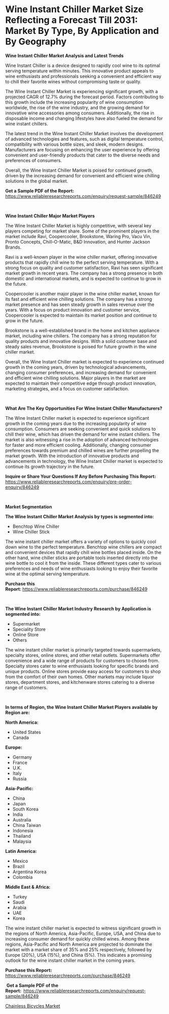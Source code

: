 <p><h1>Wine Instant Chiller Market Size Reflecting a Forecast Till 2031: Market By Type, By Application and By Geography</h1></p><p><strong>Wine Instant Chiller Market Analysis and Latest Trends</strong></p>
<p><p>Wine Instant Chiller is a device designed to rapidly cool wine to its optimal serving temperature within minutes. This innovative product appeals to wine enthusiasts and professionals seeking a convenient and efficient way to chill their favorite wines without compromising taste or quality.</p><p>The Wine Instant Chiller Market is experiencing significant growth, with a projected CAGR of 12.7% during the forecast period. Factors contributing to this growth include the increasing popularity of wine consumption worldwide, the rise of the wine industry, and the growing demand for innovative wine accessories among consumers. Additionally, the rise in disposable income and changing lifestyles have also fueled the demand for wine instant chillers.</p><p>The latest trend in the Wine Instant Chiller Market involves the development of advanced technologies and features, such as digital temperature control, compatibility with various bottle sizes, and sleek, modern designs. Manufacturers are focusing on enhancing the user experience by offering convenient and user-friendly products that cater to the diverse needs and preferences of consumers.</p><p>Overall, the Wine Instant Chiller Market is poised for continued growth, driven by the increasing demand for convenient and efficient wine chilling solutions in the global market.</p></p>
<p><strong>Get a Sample PDF of the Report:&nbsp;</strong> <a href="https://www.reliableresearchreports.com/enquiry/request-sample/846249">https://www.reliableresearchreports.com/enquiry/request-sample/846249</a></p>
<p>&nbsp;</p>
<p><strong>Wine Instant Chiller Major Market Players</strong></p>
<p><p>The Wine Instant Chiller Market is highly competitive, with several key players competing for market share. Some of the prominent players in the market include Ravi, Coopercooler, Brookstone, Waring Pro, Vacu Vin, Pronto Concepts, Chill-O-Matic, B&D Innovation, and Hunter Jackson Brands.</p><p>Ravi is a well-known player in the wine chiller market, offering innovative products that rapidly chill wine to the perfect serving temperature. With a strong focus on quality and customer satisfaction, Ravi has seen significant market growth in recent years. The company has a strong presence in both domestic and international markets, and is expected to continue to grow in the future.</p><p>Coopercooler is another major player in the wine chiller market, known for its fast and efficient wine chilling solutions. The company has a strong market presence and has seen steady growth in sales revenue over the years. With a focus on product innovation and customer service, Coopercooler is expected to maintain its market position and continue to grow in the future.</p><p>Brookstone is a well-established brand in the home and kitchen appliance market, including wine chillers. The company has a strong reputation for quality products and innovative designs. With a solid customer base and steady sales revenue, Brookstone is poised for future growth in the wine chiller market.</p><p>Overall, the Wine Instant Chiller market is expected to experience continued growth in the coming years, driven by technological advancements, changing consumer preferences, and increasing demand for convenient and efficient wine chilling solutions. Major players in the market are expected to maintain their competitive edge through product innovation, marketing strategies, and a focus on customer satisfaction.</p></p>
<p>&nbsp;</p>
<p><strong>What Are The Key Opportunities For Wine Instant Chiller Manufacturers?</strong></p>
<p><p>The Wine Instant Chiller market is expected to experience significant growth in the coming years due to the increasing popularity of wine consumption. Consumers are seeking convenient and quick solutions to chill their wine, which has driven the demand for wine instant chillers. The market is also witnessing a rise in the adoption of advanced technologies for faster and more efficient cooling. Additionally, changing consumer preferences towards premium and chilled wines are further propelling the market growth. With the introduction of innovative products and advancements in technology, the Wine Instant Chiller market is expected to continue its growth trajectory in the future.</p></p>
<p><strong>Inquire or Share Your Questions If Any Before Purchasing This Report:</strong> <a href="https://www.reliableresearchreports.com/enquiry/pre-order-enquiry/846249">https://www.reliableresearchreports.com/enquiry/pre-order-enquiry/846249</a></p>
<p>&nbsp;</p>
<p><strong>Market Segmentation</strong></p>
<p><strong>The Wine Instant Chiller Market Analysis by types is segmented into:</strong></p>
<p><ul><li>Benchtop Wine Chiller</li><li>Wine Chiller Stick</li></ul></p>
<p><p>The wine instant chiller market offers a variety of options to quickly cool down wine to the perfect temperature. Benchtop wine chillers are compact and convenient devices that rapidly chill wine bottles placed inside. On the other hand, wine chiller sticks are portable tools inserted directly into the wine bottle to cool it from the inside. These different types cater to various preferences and needs of wine enthusiasts looking to enjoy their favorite wine at the optimal serving temperature.</p></p>
<p><strong>Purchase this Report:&nbsp;</strong><a href="https://www.reliableresearchreports.com/purchase/846249">https://www.reliableresearchreports.com/purchase/846249</a></p>
<p>&nbsp;</p>
<p><strong>The Wine Instant Chiller Market Industry Research by Application is segmented into:</strong></p>
<p><ul><li>Supermarket</li><li>Speciality Store</li><li>Online Store</li><li>Others</li></ul></p>
<p><p>The wine instant chiller market is primarily targeted towards supermarkets, specialty stores, online stores, and other retail outlets. Supermarkets offer convenience and a wide range of products for customers to choose from. Specialty stores cater to wine enthusiasts looking for specific brands and unique products. Online stores provide easy access for customers to shop from the comfort of their own homes. Other markets may include liquor stores, department stores, and kitchenware stores catering to a diverse range of customers.</p></p>
<p>&nbsp;</p>
<p><strong>In terms of Region, the Wine Instant Chiller Market Players available by Region are:</strong></p>
<p>
    <p> <strong> North America: </strong>
        <ul>
            <li>United States</li>
            <li>Canada</li>
        </ul>
        </p> 
    <p> <strong> Europe: </strong>
        <ul>
            <li>Germany</li>
            <li>France</li>
            <li>U.K.</li>
            <li>Italy</li>
            <li>Russia</li>
        </ul>
        </p> 
    <p> <strong> Asia-Pacific: </strong>
        <ul>
            <li>China</li>
            <li>Japan</li>
            <li>South Korea</li>
            <li>India</li>
            <li>Australia</li>
            <li>China Taiwan</li>
            <li>Indonesia</li>
            <li>Thailand</li>
            <li>Malaysia</li>
        </ul>
        </p> 
    <p> <strong> Latin America: </strong>
        <ul>
            <li>Mexico</li>
            <li>Brazil</li>
            <li>Argentina Korea</li>
            <li>Colombia</li>
        </ul>
        </p> 
    <p> <strong> Middle East & Africa: </strong>
        <ul>
            <li>Turkey</li>
            <li>Saudi</li>
            <li>Arabia</li>
            <li>UAE</li>
            <li>Korea</li>
        </ul>
    </p>
    </p>
<p><p>The wine instant chiller market is expected to witness significant growth in the regions of North America, Asia-Pacific, Europe, USA, and China due to increasing consumer demand for quickly chilled wines. Among these regions, Asia-Pacific and North America are projected to dominate the market with a market share of 35% and 25% respectively, followed by Europe (20%), USA (15%), and China (5%). This indicates a promising outlook for the wine instant chiller market in the coming years.</p></p>
<p><strong>Purchase this Report: </strong><a href="https://www.reliableresearchreports.com/purchase/846249">https://www.reliableresearchreports.com/purchase/846249</a></p>
<p>&nbsp;<strong>Get a Sample PDF of the Report:&nbsp;&nbsp;</strong><a href="https://www.reliableresearchreports.com/enquiry/request-sample/846249">https://www.reliableresearchreports.com/enquiry/request-sample/846249</a></p>
<p><strong></strong></p>
<p><p><a href="https://bubble-tree-ea4.notion.site/Chainless-Bicycles-Market-Offer-Valuable-Insights-into-Market-Size-Market-Share-Market-Trends-and-a6ab5b1727a04d01a6fa963199865150">Chainless Bicycles Market</a></p></p>